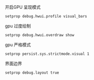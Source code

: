 开启GPU 呈现模式

`setprop debug.hwui.profile visual_bars`

gpu 过度绘制

`setprop debug.hwui.overdraw show`

gpu 严格模式

`setprop persist.sys.strictmode.visual 1`

界面边界

`setprop debug.layout true`